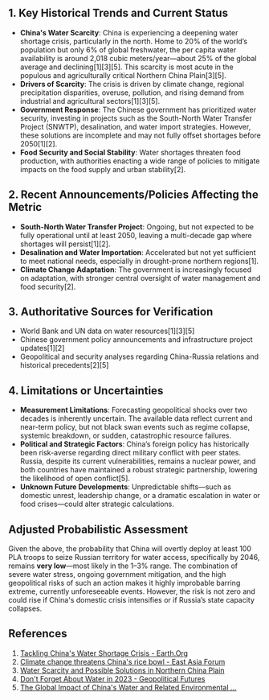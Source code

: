 ## 1. Key Historical Trends and Current Status

- **China's Water Scarcity**: China is experiencing a deepening water shortage crisis, particularly in the north. Home to 20% of the world’s population but only 6% of global freshwater, the per capita water availability is around 2,018 cubic meters/year—about 25% of the global average and declining[1][3][5]. This scarcity is most acute in the populous and agriculturally critical Northern China Plain[3][5].
- **Drivers of Scarcity**: The crisis is driven by climate change, regional precipitation disparities, overuse, pollution, and rising demand from industrial and agricultural sectors[1][3][5].
- **Government Response**: The Chinese government has prioritized water security, investing in projects such as the South-North Water Transfer Project (SNWTP), desalination, and water import strategies. However, these solutions are incomplete and may not fully offset shortages before 2050[1][2].
- **Food Security and Social Stability**: Water shortages threaten food production, with authorities enacting a wide range of policies to mitigate impacts on the food supply and urban stability[2].

## 2. Recent Announcements/Policies Affecting the Metric

- **South-North Water Transfer Project**: Ongoing, but not expected to be fully operational until at least 2050, leaving a multi-decade gap where shortages will persist[1][2].
- **Desalination and Water Importation**: Accelerated but not yet sufficient to meet national needs, especially in drought-prone northern regions[1].
- **Climate Change Adaptation**: The government is increasingly focused on adaptation, with stronger central oversight of water management and food security[2].

## 3. Authoritative Sources for Verification

- World Bank and UN data on water resources[1][3][5]
- Chinese government policy announcements and infrastructure project updates[1][2]
- Geopolitical and security analyses regarding China-Russia relations and historical precedents[2][5]

## 4. Limitations or Uncertainties

- **Measurement Limitations**: Forecasting geopolitical shocks over two decades is inherently uncertain. The available data reflect current and near-term policy, but not black swan events such as regime collapse, systemic breakdown, or sudden, catastrophic resource failures.
- **Political and Strategic Factors**: China’s foreign policy has historically been risk-averse regarding direct military conflict with peer states. Russia, despite its current vulnerabilities, remains a nuclear power, and both countries have maintained a robust strategic partnership, lowering the likelihood of open conflict[5].
- **Unknown Future Developments**: Unpredictable shifts—such as domestic unrest, leadership change, or a dramatic escalation in water or food crises—could alter strategic calculations.

## Adjusted Probabilistic Assessment

Given the above, the probability that China will overtly deploy at least 100 PLA troops to seize Russian territory for water access, specifically by 2046, remains **very low**—most likely in the 1–3% range. The combination of severe water stress, ongoing government mitigation, and the high geopolitical risks of such an action makes it highly improbable barring extreme, currently unforeseeable events. However, the risk is not zero and could rise if China's domestic crisis intensifies or if Russia’s state capacity collapses.

## References

1. [Tackling China's Water Shortage Crisis - Earth.Org](https://earth.org/tackling-chinas-water-shortage-crisis/)
2. [Climate change threatens China's rice bowl - East Asia Forum](https://eastasiaforum.org/2023/08/05/climate-change-threatens-chinas-rice-bowl/)
3. [Water Scarcity and Possible Solutions in Northern China Plain](https://blog-isige.minesparis.psl.eu/2024/12/09/water-scarcity-and-possible-solutions-in-northern-china-plain/)
4. [Don't Forget About Water in 2023 - Geopolitical Futures](https://geopoliticalfutures.com/dont-forget-about-water-in-2023/)
5. [The Global Impact of China's Water and Related Environmental ...](https://www.hudson.org/environment/global-impact-chinas-water-related-environmental-problems-thomas-duesterberg)